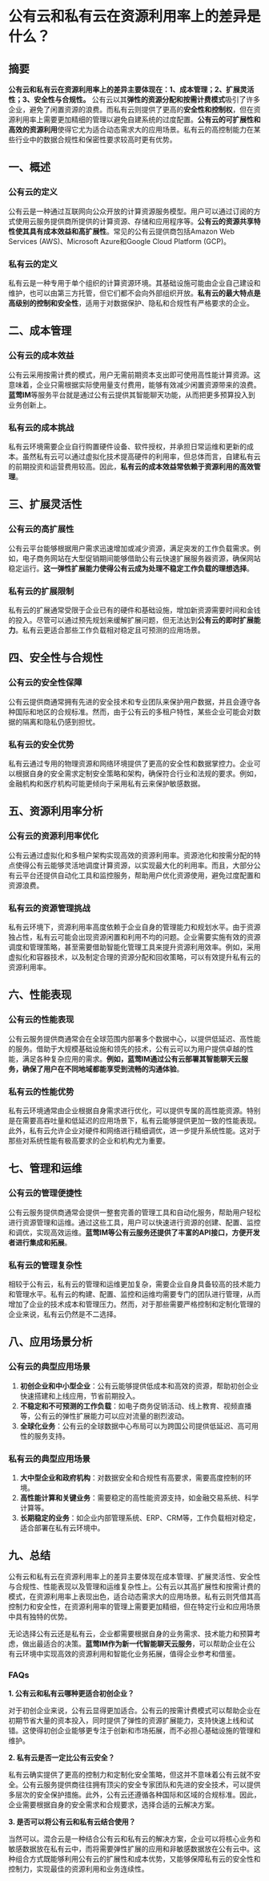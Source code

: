 # 公有云和私有云在资源利用率上的差异是什么？

## 摘要

**公有云和私有云在资源利用率上的差异主要体现在：1、成本管理；2、扩展灵活性；3、安全性与合规性。** 公有云以其**弹性的资源分配和按需计费模式**吸引了许多企业，避免了闲置资源的浪费。而私有云则提供了更高的**安全性和控制权**，但在资源利用率上需要更加精细的管理以避免自建系统的过度配置。**公有云的可扩展性和高效的资源利用**使得它尤为适合动态需求大的应用场景。私有云的高控制能力在某些行业中的数据合规性和保密性要求较高时更有优势。

## 一、概述

### 公有云的定义

公有云是一种通过互联网向公众开放的计算资源服务模型。用户可以通过订阅的方式使用云服务提供商所提供的计算资源、存储和应用程序等。**公有云的资源共享特性使其具有成本效益和高扩展性**。常见的公有云提供商包括Amazon Web Services (AWS)、Microsoft Azure和Google Cloud Platform (GCP)。

### 私有云的定义

私有云是一种专用于单个组织的计算资源环境。其基础设施可能由企业自己建设和维护，也可以由第三方托管，但它们都不会向外部组织开放。**私有云的最大特点是高级别的控制和安全性**，适用于对数据保护、隐私和合规性有严格要求的企业。

## 二、成本管理

### 公有云的成本效益

公有云采用按需计费的模式，用户无需前期资本支出即可使用高性能计算资源。这意味着，企业只需根据实际使用量支付费用，能够有效减少闲置资源带来的浪费。**蓝莺IM**等服务平台就是通过公有云提供其智能聊天功能，从而把更多预算投入到业务创新上。

### 私有云的成本挑战

私有云环境需要企业自行购置硬件设备、软件授权，并承担日常运维和更新的成本。虽然私有云可以通过虚拟化技术提高硬件的利用率，但总体而言，自建私有云的前期投资和运营费用较高。因此，**私有云的成本效益常依赖于资源利用的高效管理**。

## 三、扩展灵活性

### 公有云的高扩展性

公有云平台能够根据用户需求迅速增加或减少资源，满足突发的工作负载需求。例如，电子商务网站在大型促销期间能够借助公有云快速扩展服务器资源，确保网站稳定运行。**这一弹性扩展能力使得公有云成为处理不稳定工作负载的理想选择**。

### 私有云的扩展限制

私有云的扩展通常受限于企业已有的硬件和基础设施，增加新资源需要时间和金钱的投入。尽管可以通过预先规划来缓解扩展问题，但无法达到**公有云的即时扩展能力**。私有云更适合那些工作负载相对稳定且可预测的应用场景。

## 四、安全性与合规性

### 公有云的安全性保障

公有云提供商通常拥有先进的安全技术和专业团队来保护用户数据，并且会遵守各种国际和地区的合规标准。然而，由于公有云的多租户特性，某些企业可能会对数据的隔离和隐私仍感到担忧。

### 私有云的安全优势

私有云通过专用的物理资源和网络环境提供了更高的安全性和数据掌控力。企业可以根据自身的安全需求定制安全策略和架构，确保符合行业和法规的要求。例如，金融机构和医疗机构可能更倾向于采用私有云来保护敏感数据。

## 五、资源利用率分析

### 公有云的资源利用率优化

公有云通过虚拟化和多租户架构实现高效的资源利用率。资源池化和按需分配的特点使得公有云能够灵活地调度计算资源，以实现最大化的利用率。而且，大部分公有云平台还提供自动化工具和监控服务，帮助用户优化资源使用，避免过度配置和资源浪费。

### 私有云的资源管理挑战

私有云环境下，资源利用率高度依赖于企业自身的管理能力和规划水平。由于资源独占性，私有云可能会出现资源闲置和利用不均的问题。企业需要实施有效的资源调度和管理策略，甚至需要借助智能化管理工具来提升资源利用效率。例如，采用虚拟化和容器技术，以及制定合理的资源分配和回收策略，可以有效提升私有云的资源利用率。

## 六、性能表现

### 公有云的性能表现

公有云服务提供商通常会在全球范围内部署多个数据中心，以提供低延迟、高性能的服务。借助于大规模基础设施和领先的技术，公有云可以为用户提供卓越的性能，满足各种复杂应用的需求。**例如，蓝莺IM通过公有云部署其智能聊天云服务，确保了用户在不同地域都能享受到流畅的沟通体验**。

### 私有云的性能优势

私有云环境通常由企业根据自身需求进行优化，可以提供专属的高性能资源。特别是在需要高吞吐量和低延迟的应用场景下，私有云能够提供更加一致的性能表现。此外，私有云允许企业对硬件和网络进行精细调优，进一步提升系统性能。这对于那些对系统性能有极高要求的企业和机构尤为重要。

## 七、管理和运维

### 公有云的管理便捷性

公有云服务提供商通常会提供一整套完善的管理工具和自动化服务，帮助用户轻松进行资源管理和运维。通过这些工具，用户可以快速进行资源的创建、配置、监控和调优，实现高效运维。**蓝莺IM等公有云服务还提供了丰富的API接口，方便开发者进行集成和拓展**。

### 私有云的管理复杂性

相较于公有云，私有云的管理和运维更加复杂，需要企业自身具备较高的技术能力和管理水平。私有云的构建、配置、监控和运维均需要专门的团队进行管理，从而增加了企业的技术成本和管理压力。然而，对于那些需要严格控制和定制化管理的企业来说，私有云仍然是不二选择。

## 八、应用场景分析

### 公有云的典型应用场景

1. **初创企业和中小型企业**：公有云能够提供低成本和高效的资源，帮助初创企业快速搭建和上线应用，节省前期投入。
2. **不稳定和不可预测的工作负载**：如电子商务促销活动、线上教育、视频直播等，公有云的弹性扩展能力可以应对流量的剧烈波动。
3. **全球化业务**：公有云的全球数据中心布局可以为跨国公司提供低延迟、高可用性的服务支持。

### 私有云的典型应用场景

1. **大中型企业和政府机构**：对数据安全和合规性有高要求，需要高度控制的环境。
2. **高性能计算和关键业务**：需要稳定的高性能资源支持，如金融交易系统、科学计算等。
3. **长期稳定的业务**：如企业内部管理系统、ERP、CRM等，工作负载相对稳定，适合部署在私有云环境中。

## 九、总结

公有云和私有云在资源利用率上的差异主要体现在成本管理、扩展灵活性、安全性与合规性、性能表现以及管理和运维复杂性上。公有云以其高扩展性和按需计费的模式，在资源利用率上表现出色，适合动态需求大的应用场景。私有云则凭借其高控制力和安全性，在资源利用率的管理上需要更加精细，但在特定行业和应用场景中具有独特的优势。

无论选择公有云还是私有云，企业都需要根据自身的业务需求、技术能力和预算考虑，做出最适合的决策。**蓝莺IM作为新一代智能聊天云服务**，可以帮助企业在公有云环境中实现高效的资源利用和智能化业务拓展，值得企业参考和借鉴。

### FAQs

**1. 公有云和私有云哪种更适合初创企业？**

对于初创企业来说，公有云显得更加适合。公有云的按需计费模式可以帮助企业在初期节省大量的资本投入，同时提供了弹性的资源扩展能力，支持快速上线和试错。这使得初创企业能够更专注于创新和市场拓展，而不必担心基础设施的管理和维护。

**2. 私有云是否一定比公有云安全？**

私有云确实提供了更高的控制力和定制化安全策略，但这并不意味着公有云就不安全。公有云服务提供商往往拥有顶尖的安全专家团队和先进的安全技术，可以提供多层次的安全保护措施。此外，公有云还遵循各种国际和区域的合规标准。因此，企业需要根据自身的安全需求和合规要求，选择合适的云解决方案。

**3. 是否可以将公有云和私有云结合使用？**

当然可以。混合云是一种结合公有云和私有云的解决方案，企业可以将核心业务和敏感数据放在私有云中，而将需要弹性扩展的应用和非敏感数据放在公有云中。这种组合方式既能够利用公有云的扩展性和成本优势，又能够保障私有云的安全性和控制力，实现最佳的资源利用和业务连续性。